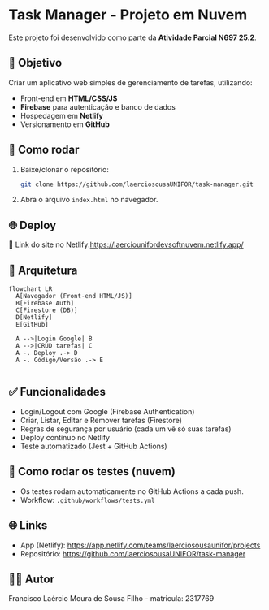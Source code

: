 
# Task Manager - Projeto em Nuvem

Este projeto foi desenvolvido como parte da **Atividade Parcial N697 25.2**.

## 📌 Objetivo
Criar um aplicativo web simples de gerenciamento de tarefas, utilizando:
- Front-end em **HTML/CSS/JS**
- **Firebase** para autenticação e banco de dados
- Hospedagem em **Netlify**
- Versionamento em **GitHub**

## 🚀 Como rodar
1. Baixe/clonar o repositório:
   ```bash
   git clone https://github.com/laerciosousaUNIFOR/task-manager.git
   ```
2. Abra o arquivo `index.html` no navegador.

## 🌐 Deploy
🔗 Link do site no Netlify:https://laerciounifordevsoftnuvem.netlify.app/

## 🧱 Arquitetura

```mermaid
flowchart LR
  A[Navegador (Front-end HTML/JS)]
  B[Firebase Auth]
  C[Firestore (DB)]
  D[Netlify]
  E[GitHub]

  A -->|Login Google| B
  A -->|CRUD tarefas| C
  A -. Deploy .-> D
  A -. Código/Versão .-> E


```
## ✅ Funcionalidades
- Login/Logout com Google (Firebase Authentication)
- Criar, Listar, Editar e Remover tarefas (Firestore)
- Regras de segurança por usuário (cada um vê só suas tarefas)
- Deploy contínuo no Netlify
- Teste automatizado (Jest + GitHub Actions)

## 🧪 Como rodar os testes (nuvem)
- Os testes rodam automaticamente no GitHub Actions a cada push.
- Workflow: `.github/workflows/tests.yml`

## 🌐 Links
- App (Netlify): https://app.netlify.com/teams/laerciosousaunifor/projects
- Repositório: https://github.com/laerciosousaUNIFOR/task-manager

## 👨‍💻 Autor
Francisco Laércio Moura de Sousa Filho - matricula: 2317769
